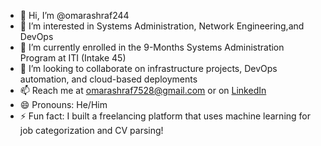 - 👋 Hi, I’m @omarashraf244  
- 👀 I’m interested in Systems Administration, Network Engineering,and  DevOps
- 🌱 I’m currently enrolled in the 9-Months Systems Administration Program at ITI (Intake 45)  
- 💞️ I’m looking to collaborate on infrastructure projects, DevOps automation, and cloud-based deployments  
- 📫 Reach me at omarashraf7528@gmail.com or on [LinkedIn](https://www.linkedin.com/in/omar-ashraf-930276246/)  
- 😄 Pronouns: He/Him  
- ⚡ Fun fact: I built a freelancing platform that uses machine learning for job categorization and CV parsing!
